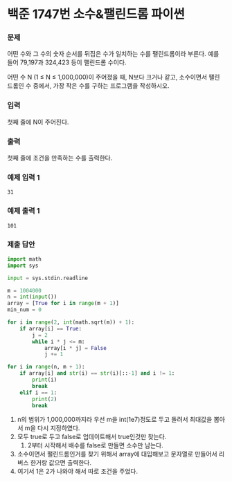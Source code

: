 # 백준 1747번 소수&팰린드롬 파이썬

### 문제

어떤 수와 그 수의 숫자 순서를 뒤집은 수가 일치하는 수를 팰린드롬이라 부른다. 예를 들어 79,197과 324,423 등이 팰린드롬 수이다.

어떤 수 N (1 ≤ N ≤ 1,000,000)이 주어졌을 때, N보다 크거나 같고, 소수이면서 팰린드롬인 수 중에서, 가장 작은 수를 구하는 프로그램을 작성하시오.

### 입력

첫째 줄에 N이 주어진다.

### 출력

첫째 줄에 조건을 만족하는 수를 출력한다.

### 예제 입력 1

```
31
```

### 예제 출력 1

```
101
```

### 제출 답안

```python
import math
import sys

input = sys.stdin.readline

m = 1004000
n = int(input())
array = [True for i in range(m + 1)]
min_num = 0

for i in range(2, int(math.sqrt(m)) + 1):
    if array[i] == True:
        j = 2
        while i * j <= m:
            array[i * j] = False
            j += 1

for i in range(n, m + 1):
    if array[i] and str(i) == str(i)[::-1] and i != 1:
        print(i)
        break
    elif i == 1:
        print(2)
        break
```

1. n의 범위가 1,000,000까지라 우선 m을 int(1e7)정도로 두고 돌려서 최대값을 뽑아서 m을 다시 지정하였다.
2. 모두 true로 두고 false로 업데이트해서 true인것만 찾는다.
   1. 2부터 시작해서 배수를 false로 만들면 소수만 남는다.
3. 소수이면서 팰린드롬인거를 찾기 위해서 array에 대입해보고 문자열로 만들어서 리버스 한거랑 값으면 출력한다.
4. 여기서 1은 2가 나와야 해서 따로 조건을 주었다.